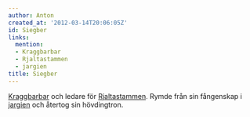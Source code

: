 ```yaml
---
author: Anton
created_at: '2012-03-14T20:06:05Z'
id: Siegber
links:
  mention:
  - Kraggbarbar
  - Rjaltastammen
  - jargien
title: Siegber
---
```


[Kraggbarbar] och ledare för [Rjaltastammen]. Rymde från sin fångenskap i [jargien] och återtog sin
hövdingtron.

  [Kraggbarbar]: Kraggbarbar
  [Rjaltastammen]: Rjaltastammen
  [jargien]: jargien
